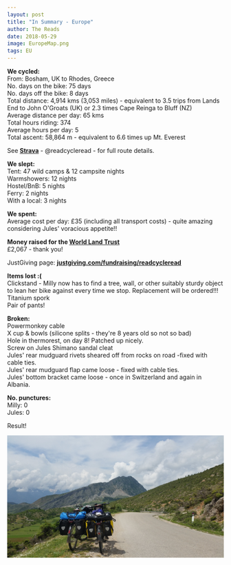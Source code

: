 ```yaml
---
layout: post
title: "In Summary - Europe"
author: The Reads
date: 2018-05-29
image: EuropeMap.png
tags: EU    
---
```

**We cycled:**  
From: Bosham, UK to Rhodes, Greece  
No. days on the bike:  75 days  
No. days off the bike: 8 days  
Total distance:  4,914 kms (3,053 miles) - equivalent to 3.5 trips from Lands End to John O'Groats (UK) or 2.3 times Cape Reinga to Bluff (NZ)  
Average distance per day: 65 kms  
Total hours riding:  374  
Average hours per day: 5  
Total ascent: 58,864 m - equivalent to 6.6 times up Mt. Everest

See [**Strava**](https://www.strava.com/athletes/readcycleread) - @readcycleread - for full route details.

**We slept:**  
Tent: 47 wild camps & 12 campsite nights  
Warmshowers: 12 nights  
Hostel/BnB: 5 nights  
Ferry: 2 nights  
With a local: 3 nights  

**We spent:**  
Average cost per day: £35 (including all transport costs) - quite amazing considering Jules' voracious appetite!!  

**Money raised for the [**World Land Trust**](http://www.worldlandtrust.org/)**  
£2,067 - thank you!

JustGiving page: 
[**justgiving.com/fundraising/readcycleread**](https://www.justgiving.com/fundraising/readcycleread)  

**Items lost :(**  
Clickstand - Milly now has to find a tree, wall, or other suitably sturdy object to lean her bike against every time we stop. Replacement will be ordered!!!  
Titanium spork  
Pair of pants!  

**Broken:**  
Powermonkey cable  
X cup & bowls (silicone splits - they're 8 years old so not so bad)  
Hole in thermorest, on day 8! Patched up nicely.  
Screw on Jules Shimano sandal cleat  
Jules' rear mudguard rivets sheared off from rocks on road -fixed with cable ties.  
Jules' rear mudguard flap came loose - fixed with cable ties.  
Jules' bottom bracket came loose - once in Switzerland and again in Albania.  

**No. punctures:**  
Milly: 0  
Jules: 0  

Result!  


![EuropeSum](assets/img/EuropeSum.jpg)  

